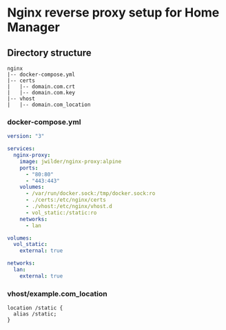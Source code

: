 # Nginx reverse proxy setup for Home Manager

## Directory structure
```
nginx
|-- docker-compose.yml
|-- certs
|   |-- domain.com.crt
|   |-- domain.com.key
|-- vhost
|   |-- domain.com_location
```

### docker-compose.yml
```yaml
version: "3"

services:
  nginx-proxy:
    image: jwilder/nginx-proxy:alpine
    ports:
      - "80:80"
      - "443:443"
    volumes:
      - /var/run/docker.sock:/tmp/docker.sock:ro
      - ./certs:/etc/nginx/certs
      - ./vhost:/etc/nginx/vhost.d
      - vol_static:/static:ro
    networks:
      - lan

volumes:
  vol_static:
    external: true

networks:
  lan:
    external: true
```

### vhost/example.com_location
```
location /static {
  alias /static;
}
```
